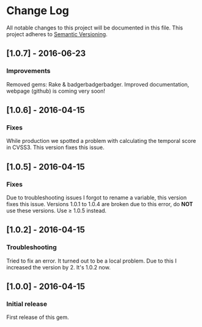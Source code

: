 # Change Log
All notable changes to this project will be documented in this file.
This project adheres to [Semantic Versioning](http://semver.org/).

## [1.0.7] - 2016-06-23
### Improvements
Removed gems: Rake & badgerbadgerbadger. Improved documentation, webpage (github) is coming very soon!

## [1.0.6] - 2016-04-15
### Fixes
While production we spotted a problem with calculating the temporal score in CVSS3. This version fixes this issue.

## [1.0.5] - 2016-04-15
### Fixes
Due to troubleshooting issues I forgot to rename a variable, this version fixes this issue.
Versions 1.0.1 to 1.0.4 are broken due to this error, do **NOT** use these versions. Use ≥ 1.0.5 instead.

## [1.0.2] - 2016-04-15
### Troubleshooting
Tried to fix an error. It turned out to be a local problem. Due to this I increased the version by 2. It's 1.0.2 now.

## [1.0.0] - 2016-04-15
### Initial release
First release of this gem.